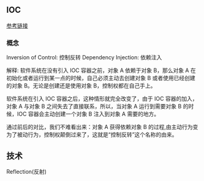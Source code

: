## IOC

[参考链接](https://www.cnblogs.com/DebugLZQ/archive/2013/06/05/3107957.html)

### 概念

Inversion of Control: 控制反转
Dependency Injection: 依赖注入

解释:
软件系统在没有引入 IOC 容器之前，对象 A 依赖于对象 B，那么对象 A 在初始化或者运行到某一点的时候，自己必须主动去创建对象 B 或者使用已经创建的对象 B。无论是创建还是使用对象 B，控制权都在自己手上。

软件系统在引入 IOC 容器之后，这种情形就完全改变了，由于 IOC 容器的加入，对象 A 与对象 B 之间失去了直接联系，所以，当对象 A 运行到需要对象 B 的时候，IOC 容器会主动创建一个对象 B 注入到对象 A 需要的地方。

通过前后的对比，我们不难看出来：对象 A 获得依赖对象 B 的过程,由主动行为变为了被动行为，控制权颠倒过来了，这就是“控制反转”这个名称的由来。

## 技术

Reflection(反射)
